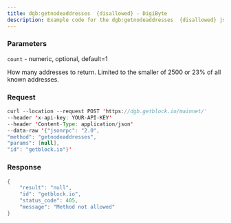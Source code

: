 ```yaml
---
title: dgb:getnodeaddresses  {disallowed} - DigiByte
description: Example code for the dgb:getnodeaddresses  {disallowed} json-rpc method. Сomplete guide on how to use dgb:getnodeaddresses  {disallowed} json-rpc in GetBlock.io Web3 documentation.
---
```


### Parameters


`count` - numeric, optional, default=1

How many addresses to return. Limited to the smaller of 2500 or 23% of
all known addresses.

### Request

``` java
curl --location --request POST 'https://dgb.getblock.io/mainnet/' 
--header 'x-api-key: YOUR-API-KEY' 
--header 'Content-Type: application/json' 
--data-raw '{"jsonrpc": "2.0",
"method": "getnodeaddresses",
"params": [null],
"id": "getblock.io"}'
```

###  Response

``` java
{
    "result": "null",
    "id": "getblock.io",
    "status_code": 405,
    "message": "Method not allowed"
}
```

